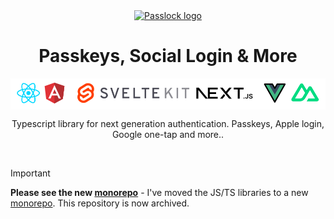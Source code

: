 <div align="center">
  <a href="https://github.com/passlock-dev/passkeys-frontend">
    <img src="https://github.com/passlock-dev/passkeys-frontend/assets/208345/53ee00d3-8e6c-49ea-b43c-3f901450c73b" alt="Passlock logo" width="80" height="80">
  </a>
</div>

<h1 align="center">Passkeys, Social Login & More</h1>

<a name="readme-top"></a>
<div align="center">
  <picture align="center">
    <source srcset="README_assets/repo-banner.dark.svg" media="(prefers-color-scheme: dark)" />
    <img align="center" width=550 height=50 src="README_assets/repo-banner.svg" />
  </picture>
  <p align="center">
    Typescript library for next generation authentication. Passkeys, Apple login, Google one-tap and more..
  </p>
</div>

<br />

> [!IMPORTANT]  
> **Please see the new [monorepo][monorepo]** - I've moved the JS/TS libraries to a new [monorepo][monorepo]. This repository is now archived.

[monorepo]: https://github.com/passlock-dev/ts-clients